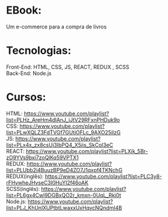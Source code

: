 # EBook:
Um e-commerce para a compra de livros

# Tecnologias: 
Front-End: HTML, CSS, JS, REACT, REDUX , SCSS  
Back-End: Node.js  

# Cursos:
HTML: https://www.youtube.com/playlist?list=PLHz_AreHm4dlAnJ_jJtV29RFxnPHDuk9o  
CSS: https://www.youtube.com/playlist?list=PLwXQLZ3FdTVGf7GUtiOFLc_9AXO25iIzG  
JS: https://www.youtube.com/playlist?list=PLx4x_zx8csUj3IbPQ4_X5jis_SkCol3eC  
REACT: https://www.youtube.com/playlist?list=PLXik_5Br-zO9YVs9bxi7zoQlKq59VPTX1  
REDUX: https://www.youtube.com/playlist?list=PLUbb2i4BuuzBP9eD4ZO7J1qxpf4TKNchG  
REDUX(inglês): https://www.youtube.com/playlist?list=PLC3y8-rFHvwheJHvseC3I0HuYI2f46oAK  
SCSS(inglês): https://www.youtube.com/playlist?list=PL6gx4Cwl9DGBxQO2r_kmxn-0UqL_Rkj0t  
Node.js: https://www.youtube.com/playlist?list=PLJ_KhUnlXUPtbtLwaxxUxHqvcNQndmI4B
